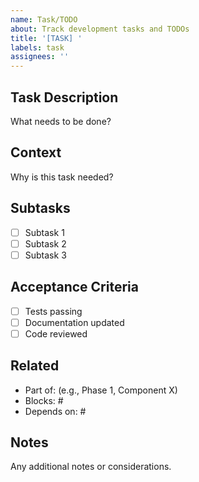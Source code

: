 ```yaml
---
name: Task/TODO
about: Track development tasks and TODOs
title: '[TASK] '
labels: task
assignees: ''
---
```


## Task Description
What needs to be done?

## Context
Why is this task needed?

## Subtasks
- [ ] Subtask 1
- [ ] Subtask 2
- [ ] Subtask 3

## Acceptance Criteria
- [ ] Tests passing
- [ ] Documentation updated
- [ ] Code reviewed

## Related
- Part of: (e.g., Phase 1, Component X)
- Blocks: #
- Depends on: #

## Notes
Any additional notes or considerations.
